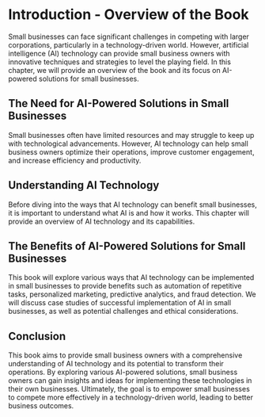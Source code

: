 Introduction - Overview of the Book
==============================================

Small businesses can face significant challenges in competing with larger corporations, particularly in a technology-driven world. However, artificial intelligence (AI) technology can provide small business owners with innovative techniques and strategies to level the playing field. In this chapter, we will provide an overview of the book and its focus on AI-powered solutions for small businesses.

The Need for AI-Powered Solutions in Small Businesses
-----------------------------------------------------

Small businesses often have limited resources and may struggle to keep up with technological advancements. However, AI technology can help small business owners optimize their operations, improve customer engagement, and increase efficiency and productivity.

Understanding AI Technology
---------------------------

Before diving into the ways that AI technology can benefit small businesses, it is important to understand what AI is and how it works. This chapter will provide an overview of AI technology and its capabilities.

The Benefits of AI-Powered Solutions for Small Businesses
---------------------------------------------------------

This book will explore various ways that AI technology can be implemented in small businesses to provide benefits such as automation of repetitive tasks, personalized marketing, predictive analytics, and fraud detection. We will discuss case studies of successful implementation of AI in small businesses, as well as potential challenges and ethical considerations.

Conclusion
----------

This book aims to provide small business owners with a comprehensive understanding of AI technology and its potential to transform their operations. By exploring various AI-powered solutions, small business owners can gain insights and ideas for implementing these technologies in their own businesses. Ultimately, the goal is to empower small businesses to compete more effectively in a technology-driven world, leading to better business outcomes.
